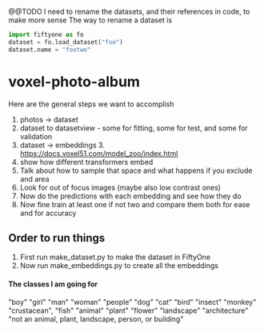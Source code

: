 @@TODO I need to rename the datasets, and their references in code, to make more sense
The way to rename a dataset is
```python
import fiftyone as fo
dataset = fo.load_dataset("foo")
dataset.name = "footwo"
```

# voxel-photo-album

Here are the general steps we want to accomplish
1. photos -> dataset
1. dataset to datasetview - some for fitting, some for test, and some for validation
1. dataset -> embeddings
   3. https://docs.voxel51.com/model_zoo/index.html
1. show how different transformers embed
1. Talk about how to sample that space and what happens if you exclude and area
1. Look for out of focus images (maybe also low contrast ones)
1. Now do the predictions with each embedding and see how they do
1. Now fine train at least one if not two and compare them both for ease and for accuracy

## Order to run things
1. First run make_dataset.py to make the dataset in FiftyOne
2. Now run make_embeddings.py to create all the embeddings

#### The classes I am going for
"boy"
"girl"
"man"
"woman"
"people"
"dog"
"cat"
"bird"
"insect"
"monkey"
"crustacean",
"fish"
"animal"
"plant"
"flower"
"landscape"
"architecture"
"not an animal, plant, landscape, person, or building"